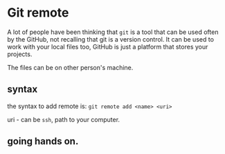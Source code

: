 # Git remote

A lot of people have been thinking that `git` is a tool that can be used often by the GitHub, not recalling that git is a version control. It can be used to work with your local files too, GitHub is just a platform that stores your projects.

The files can be on other person's machine. 

## syntax
the syntax to add remote is:
`git remote add <name> <uri>`

uri - can be `ssh`, path to your computer. 

## going hands on.